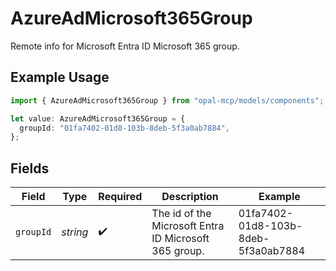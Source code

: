 # AzureAdMicrosoft365Group

Remote info for Microsoft Entra ID Microsoft 365 group.

## Example Usage

```typescript
import { AzureAdMicrosoft365Group } from "opal-mcp/models/components";

let value: AzureAdMicrosoft365Group = {
  groupId: "01fa7402-01d8-103b-8deb-5f3a0ab7884",
};
```

## Fields

| Field                                                 | Type                                                  | Required                                              | Description                                           | Example                                               |
| ----------------------------------------------------- | ----------------------------------------------------- | ----------------------------------------------------- | ----------------------------------------------------- | ----------------------------------------------------- |
| `groupId`                                             | *string*                                              | :heavy_check_mark:                                    | The id of the Microsoft Entra ID Microsoft 365 group. | 01fa7402-01d8-103b-8deb-5f3a0ab7884                   |